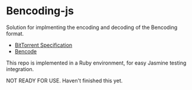 # Bencoding-js

Solution for implmenting the encoding and decoding of the Bencoding
format.

* [BitTorrent Specification](http://wiki.theory.org/BitTorrentSpecification)
* [Bencode](http://en.wikipedia.org/wiki/Bencode)

This repo is implemented in a Ruby environment, for easy Jasmine testing
integration.

NOT READY FOR USE. Haven't finished this yet.
